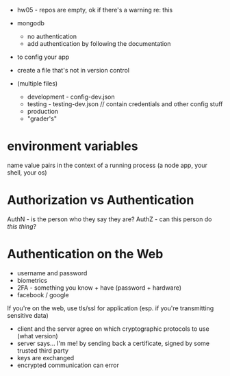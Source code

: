 * hw05 - repos are empty, ok if there's a warning re: this
* mongodb
	* no authentication
	* add authentication by following the documentation

* to config your app
* create a file that's not in version control
* (multiple files) 
	* development - config-dev.json
	* testing  - testing-dev.json // contain credentials and other config stuff
	* production 
	* "grader's"

environment variables
====
name value pairs in the context of a running process (a node app, your shell, your os)

Authorization vs Authentication
====
AuthN - is the person who they say they are?
AuthZ - can this person do _this thing_?

Authentication on the Web
====
* username and password
* biometrics
* 2FA - something you know + have (password + hardware)
* facebook / google

If you're on the web, use tls/ssl for application
(esp. if you're transmitting sensitive data)

* client and the server agree on which cryptographic protocols to use
 (what version)
* server says... I'm me! by sending back a certificate, signed by some
 trusted third party
* keys are exchanged
* encrypted communication can error
































